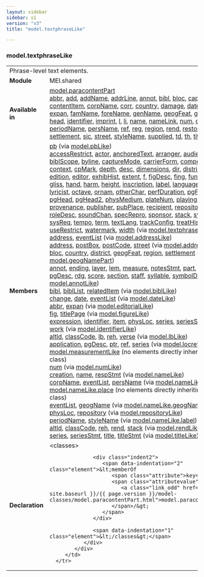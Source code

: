 ```yaml
---
layout: sidebar
sidebar: s1
version: "v3"
title: "model.textphraseLike"

---
```


<div class="classSpec model">
   <h3 id="model.textphraseLike">model.textphraseLike</h3>
   <table class="wovenodd">
      <tr>
         <td colspan="2" class="wovenodd-col2">Phrase-level text elements.</td>
      </tr>
      <tr>
         <td class="wovenodd-col1">
            <strong>Module</strong>
         </td>
         <td class="wovenodd-col2">MEI.shared</td>
      </tr>
      <tr>
         <td class="wovenodd-col1">
            <strong>Available in</strong>
         </td>
         <td class="wovenodd-col2">
            <div class="parent">
               <div>
                  <a class="link_odd_classSpec" href="{{ site.baseurl }}/{{ page.version }}/model-classes/model.paracontentPart.html">model.paracontentPart</a>
               </div>
               <div>
                  <a class="link_odd_elementSpec" href="{{ site.baseurl }}/{{ page.version }}/elements/abbr.html">abbr</a>, 
                  <a class="link_odd_elementSpec" href="{{ site.baseurl }}/{{ page.version }}/elements/add.html">add</a>, 
                  <a class="link_odd_elementSpec" href="{{ site.baseurl }}/{{ page.version }}/elements/addName.html">addName</a>, 
                  <a class="link_odd_elementSpec" href="{{ site.baseurl }}/{{ page.version }}/elements/addrLine.html">addrLine</a>, 
                  <a class="link_odd_elementSpec" href="{{ site.baseurl }}/{{ page.version }}/elements/annot.html">annot</a>, 
                  <a class="link_odd_elementSpec" href="{{ site.baseurl }}/{{ page.version }}/elements/bibl.html">bibl</a>, 
                  <a class="link_odd_elementSpec" href="{{ site.baseurl }}/{{ page.version }}/elements/bloc.html">bloc</a>, 
                  <a class="link_odd_elementSpec" href="{{ site.baseurl }}/{{ page.version }}/elements/caption.html">caption</a>, 
                  <a class="link_odd_elementSpec" href="{{ site.baseurl }}/{{ page.version }}/elements/contentItem.html">contentItem</a>, 
                  <a class="link_odd_elementSpec" href="{{ site.baseurl }}/{{ page.version }}/elements/corpName.html">corpName</a>, 
                  <a class="link_odd_elementSpec" href="{{ site.baseurl }}/{{ page.version }}/elements/corr.html">corr</a>, 
                  <a class="link_odd_elementSpec" href="{{ site.baseurl }}/{{ page.version }}/elements/country.html">country</a>, 
                  <a class="link_odd_elementSpec" href="{{ site.baseurl }}/{{ page.version }}/elements/damage.html">damage</a>, 
                  <a class="link_odd_elementSpec" href="{{ site.baseurl }}/{{ page.version }}/elements/date.html">date</a>, 
                  <a class="link_odd_elementSpec" href="{{ site.baseurl }}/{{ page.version }}/elements/del.html">del</a>, 
                  <a class="link_odd_elementSpec" href="{{ site.baseurl }}/{{ page.version }}/elements/district.html">district</a>, 
                  <a class="link_odd_elementSpec" href="{{ site.baseurl }}/{{ page.version }}/elements/expan.html">expan</a>, 
                  <a class="link_odd_elementSpec" href="{{ site.baseurl }}/{{ page.version }}/elements/famName.html">famName</a>, 
                  <a class="link_odd_elementSpec" href="{{ site.baseurl }}/{{ page.version }}/elements/foreName.html">foreName</a>, 
                  <a class="link_odd_elementSpec" href="{{ site.baseurl }}/{{ page.version }}/elements/genName.html">genName</a>, 
                  <a class="link_odd_elementSpec" href="{{ site.baseurl }}/{{ page.version }}/elements/geogFeat.html">geogFeat</a>, 
                  <a class="link_odd_elementSpec" href="{{ site.baseurl }}/{{ page.version }}/elements/geogName.html">geogName</a>, 
                  <a class="link_odd_elementSpec" href="{{ site.baseurl }}/{{ page.version }}/elements/head.html">head</a>, 
                  <a class="link_odd_elementSpec" href="{{ site.baseurl }}/{{ page.version }}/elements/identifier.html">identifier</a>, 
                  <a class="link_odd_elementSpec" href="{{ site.baseurl }}/{{ page.version }}/elements/imprint.html">imprint</a>, 
                  <a class="link_odd_elementSpec" href="{{ site.baseurl }}/{{ page.version }}/elements/l.html">l</a>, 
                  <a class="link_odd_elementSpec" href="{{ site.baseurl }}/{{ page.version }}/elements/li.html">li</a>, 
                  <a class="link_odd_elementSpec" href="{{ site.baseurl }}/{{ page.version }}/elements/name.html">name</a>, 
                  <a class="link_odd_elementSpec" href="{{ site.baseurl }}/{{ page.version }}/elements/nameLink.html">nameLink</a>, 
                  <a class="link_odd_elementSpec" href="{{ site.baseurl }}/{{ page.version }}/elements/num.html">num</a>, 
                  <a class="link_odd_elementSpec" href="{{ site.baseurl }}/{{ page.version }}/elements/orig.html">orig</a>, 
                  <a class="link_odd_elementSpec" href="{{ site.baseurl }}/{{ page.version }}/elements/periodName.html">periodName</a>, 
                  <a class="link_odd_elementSpec" href="{{ site.baseurl }}/{{ page.version }}/elements/persName.html">persName</a>, 
                  <a class="link_odd_elementSpec" href="{{ site.baseurl }}/{{ page.version }}/elements/ref.html">ref</a>, 
                  <a class="link_odd_elementSpec" href="{{ site.baseurl }}/{{ page.version }}/elements/reg.html">reg</a>, 
                  <a class="link_odd_elementSpec" href="{{ site.baseurl }}/{{ page.version }}/elements/region.html">region</a>, 
                  <a class="link_odd_elementSpec" href="{{ site.baseurl }}/{{ page.version }}/elements/rend.html">rend</a>, 
                  <a class="link_odd_elementSpec" href="{{ site.baseurl }}/{{ page.version }}/elements/restore.html">restore</a>, 
                  <a class="link_odd_elementSpec" href="{{ site.baseurl }}/{{ page.version }}/elements/roleName.html">roleName</a>, 
                  <a class="link_odd_elementSpec" href="{{ site.baseurl }}/{{ page.version }}/elements/settlement.html">settlement</a>, 
                  <a class="link_odd_elementSpec" href="{{ site.baseurl }}/{{ page.version }}/elements/sic.html">sic</a>, 
                  <a class="link_odd_elementSpec" href="{{ site.baseurl }}/{{ page.version }}/elements/street.html">street</a>, 
                  <a class="link_odd_elementSpec" href="{{ site.baseurl }}/{{ page.version }}/elements/styleName.html">styleName</a>, 
                  <a class="link_odd_elementSpec" href="{{ site.baseurl }}/{{ page.version }}/elements/supplied.html">supplied</a>, 
                  <a class="link_odd_elementSpec" href="{{ site.baseurl }}/{{ page.version }}/elements/td.html">td</a>, 
                  <a class="link_odd_elementSpec" href="{{ site.baseurl }}/{{ page.version }}/elements/th.html">th</a>, 
                  <a class="link_odd_elementSpec" href="{{ site.baseurl }}/{{ page.version }}/elements/title.html">title</a>, 
                  <a class="link_odd_elementSpec" href="{{ site.baseurl }}/{{ page.version }}/elements/unclear.html">unclear</a>
               </div>
            </div>
         </td>
      </tr>
      <tr>
         <td class="wovenodd-col1">
            <strong>Members</strong>
         </td>
         <td class="wovenodd-col2">
            <div class="parent">
               <div>
                  <a class="link_odd_elementSpec" href="{{ site.baseurl }}/{{ page.version }}/model-classes/pb.html">pb</a>
                  <span> (via 
                     <a class="link_odd_classSpec" href="{{ site.baseurl }}/{{ page.version }}/model-classes/model.pbLike.html">model.pbLike</a>)
                  </span>
               </div>
               <div>
                  <a class="link_odd_elementSpec" href="{{ site.baseurl }}/{{ page.version }}/model-classes/accessRestrict.html">accessRestrict</a>, 
                  <a class="link_odd_elementSpec" href="{{ site.baseurl }}/{{ page.version }}/model-classes/actor.html">actor</a>, 
                  <a class="link_odd_elementSpec" href="{{ site.baseurl }}/{{ page.version }}/model-classes/anchoredText.html">anchoredText</a>, 
                  <a class="link_odd_elementSpec" href="{{ site.baseurl }}/{{ page.version }}/model-classes/arranger.html">arranger</a>, 
                  <a class="link_odd_elementSpec" href="{{ site.baseurl }}/{{ page.version }}/model-classes/audience.html">audience</a>, 
                  <a class="link_odd_elementSpec" href="{{ site.baseurl }}/{{ page.version }}/model-classes/author.html">author</a>, 
                  <a class="link_odd_elementSpec" href="{{ site.baseurl }}/{{ page.version }}/model-classes/biblScope.html">biblScope</a>, 
                  <a class="link_odd_elementSpec" href="{{ site.baseurl }}/{{ page.version }}/model-classes/byline.html">byline</a>, 
                  <a class="link_odd_elementSpec" href="{{ site.baseurl }}/{{ page.version }}/model-classes/captureMode.html">captureMode</a>, 
                  <a class="link_odd_elementSpec" href="{{ site.baseurl }}/{{ page.version }}/model-classes/carrierForm.html">carrierForm</a>, 
                  <a class="link_odd_elementSpec" href="{{ site.baseurl }}/{{ page.version }}/model-classes/composer.html">composer</a>, 
                  <a class="link_odd_elementSpec" href="{{ site.baseurl }}/{{ page.version }}/model-classes/condition.html">condition</a>, 
                  <a class="link_odd_elementSpec" href="{{ site.baseurl }}/{{ page.version }}/model-classes/context.html">context</a>, 
                  <a class="link_odd_elementSpec" href="{{ site.baseurl }}/{{ page.version }}/model-classes/cpMark.html">cpMark</a>, 
                  <a class="link_odd_elementSpec" href="{{ site.baseurl }}/{{ page.version }}/model-classes/depth.html">depth</a>, 
                  <a class="link_odd_elementSpec" href="{{ site.baseurl }}/{{ page.version }}/model-classes/desc.html">desc</a>, 
                  <a class="link_odd_elementSpec" href="{{ site.baseurl }}/{{ page.version }}/model-classes/dimensions.html">dimensions</a>, 
                  <a class="link_odd_elementSpec" href="{{ site.baseurl }}/{{ page.version }}/model-classes/dir.html">dir</a>, 
                  <a class="link_odd_elementSpec" href="{{ site.baseurl }}/{{ page.version }}/model-classes/distributor.html">distributor</a>, 
                  <a class="link_odd_elementSpec" href="{{ site.baseurl }}/{{ page.version }}/model-classes/dynam.html">dynam</a>, 
                  <a class="link_odd_elementSpec" href="{{ site.baseurl }}/{{ page.version }}/model-classes/edition.html">edition</a>, 
                  <a class="link_odd_elementSpec" href="{{ site.baseurl }}/{{ page.version }}/model-classes/editor.html">editor</a>, 
                  <a class="link_odd_elementSpec" href="{{ site.baseurl }}/{{ page.version }}/model-classes/exhibHist.html">exhibHist</a>, 
                  <a class="link_odd_elementSpec" href="{{ site.baseurl }}/{{ page.version }}/model-classes/extent.html">extent</a>, 
                  <a class="link_odd_elementSpec" href="{{ site.baseurl }}/{{ page.version }}/model-classes/f.html">f</a>, 
                  <a class="link_odd_elementSpec" href="{{ site.baseurl }}/{{ page.version }}/model-classes/figDesc.html">figDesc</a>, 
                  <a class="link_odd_elementSpec" href="{{ site.baseurl }}/{{ page.version }}/model-classes/fing.html">fing</a>, 
                  <a class="link_odd_elementSpec" href="{{ site.baseurl }}/{{ page.version }}/model-classes/funder.html">funder</a>, 
                  <a class="link_odd_elementSpec" href="{{ site.baseurl }}/{{ page.version }}/model-classes/genre.html">genre</a>, 
                  <a class="link_odd_elementSpec" href="{{ site.baseurl }}/{{ page.version }}/model-classes/gliss.html">gliss</a>, 
                  <a class="link_odd_elementSpec" href="{{ site.baseurl }}/{{ page.version }}/model-classes/hand.html">hand</a>, 
                  <a class="link_odd_elementSpec" href="{{ site.baseurl }}/{{ page.version }}/model-classes/harm.html">harm</a>, 
                  <a class="link_odd_elementSpec" href="{{ site.baseurl }}/{{ page.version }}/model-classes/height.html">height</a>, 
                  <a class="link_odd_elementSpec" href="{{ site.baseurl }}/{{ page.version }}/model-classes/inscription.html">inscription</a>, 
                  <a class="link_odd_elementSpec" href="{{ site.baseurl }}/{{ page.version }}/model-classes/label.html">label</a>, 
                  <a class="link_odd_elementSpec" href="{{ site.baseurl }}/{{ page.version }}/model-classes/language.html">language</a>, 
                  <a class="link_odd_elementSpec" href="{{ site.baseurl }}/{{ page.version }}/model-classes/librettist.html">librettist</a>, 
                  <a class="link_odd_elementSpec" href="{{ site.baseurl }}/{{ page.version }}/model-classes/line.html">line</a>, 
                  <a class="link_odd_elementSpec" href="{{ site.baseurl }}/{{ page.version }}/model-classes/lyricist.html">lyricist</a>, 
                  <a class="link_odd_elementSpec" href="{{ site.baseurl }}/{{ page.version }}/model-classes/octave.html">octave</a>, 
                  <a class="link_odd_elementSpec" href="{{ site.baseurl }}/{{ page.version }}/model-classes/ornam.html">ornam</a>, 
                  <a class="link_odd_elementSpec" href="{{ site.baseurl }}/{{ page.version }}/model-classes/otherChar.html">otherChar</a>, 
                  <a class="link_odd_elementSpec" href="{{ site.baseurl }}/{{ page.version }}/model-classes/perfDuration.html">perfDuration</a>, 
                  <a class="link_odd_elementSpec" href="{{ site.baseurl }}/{{ page.version }}/model-classes/pgFoot.html">pgFoot</a>, 
                  <a class="link_odd_elementSpec" href="{{ site.baseurl }}/{{ page.version }}/model-classes/pgFoot2.html">pgFoot2</a>, 
                  <a class="link_odd_elementSpec" href="{{ site.baseurl }}/{{ page.version }}/model-classes/pgHead.html">pgHead</a>, 
                  <a class="link_odd_elementSpec" href="{{ site.baseurl }}/{{ page.version }}/model-classes/pgHead2.html">pgHead2</a>, 
                  <a class="link_odd_elementSpec" href="{{ site.baseurl }}/{{ page.version }}/model-classes/physMedium.html">physMedium</a>, 
                  <a class="link_odd_elementSpec" href="{{ site.baseurl }}/{{ page.version }}/model-classes/plateNum.html">plateNum</a>, 
                  <a class="link_odd_elementSpec" href="{{ site.baseurl }}/{{ page.version }}/model-classes/playingSpeed.html">playingSpeed</a>, 
                  <a class="link_odd_elementSpec" href="{{ site.baseurl }}/{{ page.version }}/model-classes/price.html">price</a>, 
                  <a class="link_odd_elementSpec" href="{{ site.baseurl }}/{{ page.version }}/model-classes/provenance.html">provenance</a>, 
                  <a class="link_odd_elementSpec" href="{{ site.baseurl }}/{{ page.version }}/model-classes/publisher.html">publisher</a>, 
                  <a class="link_odd_elementSpec" href="{{ site.baseurl }}/{{ page.version }}/model-classes/pubPlace.html">pubPlace</a>, 
                  <a class="link_odd_elementSpec" href="{{ site.baseurl }}/{{ page.version }}/model-classes/recipient.html">recipient</a>, 
                  <a class="link_odd_elementSpec" href="{{ site.baseurl }}/{{ page.version }}/model-classes/repository.html">repository</a>, 
                  <a class="link_odd_elementSpec" href="{{ site.baseurl }}/{{ page.version }}/model-classes/role.html">role</a>, 
                  <a class="link_odd_elementSpec" href="{{ site.baseurl }}/{{ page.version }}/model-classes/roleDesc.html">roleDesc</a>, 
                  <a class="link_odd_elementSpec" href="{{ site.baseurl }}/{{ page.version }}/model-classes/soundChan.html">soundChan</a>, 
                  <a class="link_odd_elementSpec" href="{{ site.baseurl }}/{{ page.version }}/model-classes/specRepro.html">specRepro</a>, 
                  <a class="link_odd_elementSpec" href="{{ site.baseurl }}/{{ page.version }}/model-classes/sponsor.html">sponsor</a>, 
                  <a class="link_odd_elementSpec" href="{{ site.baseurl }}/{{ page.version }}/model-classes/stack.html">stack</a>, 
                  <a class="link_odd_elementSpec" href="{{ site.baseurl }}/{{ page.version }}/model-classes/syl.html">syl</a>, 
                  <a class="link_odd_elementSpec" href="{{ site.baseurl }}/{{ page.version }}/model-classes/symbol.html">symbol</a>, 
                  <a class="link_odd_elementSpec" href="{{ site.baseurl }}/{{ page.version }}/model-classes/sysReq.html">sysReq</a>, 
                  <a class="link_odd_elementSpec" href="{{ site.baseurl }}/{{ page.version }}/model-classes/tempo.html">tempo</a>, 
                  <a class="link_odd_elementSpec" href="{{ site.baseurl }}/{{ page.version }}/model-classes/term.html">term</a>, 
                  <a class="link_odd_elementSpec" href="{{ site.baseurl }}/{{ page.version }}/model-classes/textLang.html">textLang</a>, 
                  <a class="link_odd_elementSpec" href="{{ site.baseurl }}/{{ page.version }}/model-classes/trackConfig.html">trackConfig</a>, 
                  <a class="link_odd_elementSpec" href="{{ site.baseurl }}/{{ page.version }}/model-classes/treatHist.html">treatHist</a>, 
                  <a class="link_odd_elementSpec" href="{{ site.baseurl }}/{{ page.version }}/model-classes/treatSched.html">treatSched</a>, 
                  <a class="link_odd_elementSpec" href="{{ site.baseurl }}/{{ page.version }}/model-classes/useRestrict.html">useRestrict</a>, 
                  <a class="link_odd_elementSpec" href="{{ site.baseurl }}/{{ page.version }}/model-classes/watermark.html">watermark</a>, 
                  <a class="link_odd_elementSpec" href="{{ site.baseurl }}/{{ page.version }}/model-classes/width.html">width</a>
                  <span> (via 
                     <a class="link_odd_classSpec" href="{{ site.baseurl }}/{{ page.version }}/model-classes/model.textphraseLike.limited.html">model.textphraseLike.limited</a>)
                  </span>
               </div>
               <div>
                  <a class="link_odd_elementSpec" href="{{ site.baseurl }}/{{ page.version }}/model-classes/address.html">address</a>, 
                  <a class="link_odd_elementSpec" href="{{ site.baseurl }}/{{ page.version }}/model-classes/eventList.html">eventList</a>
                  <span> (via 
                     <a class="link_odd_classSpec" href="{{ site.baseurl }}/{{ page.version }}/model-classes/model.addressLike.html">model.addressLike</a>)
                  </span>
               </div>
               <div>
                  <a class="link_odd_elementSpec" href="{{ site.baseurl }}/{{ page.version }}/model-classes/address.html">address</a>, 
                  <a class="link_odd_elementSpec" href="{{ site.baseurl }}/{{ page.version }}/model-classes/postBox.html">postBox</a>, 
                  <a class="link_odd_elementSpec" href="{{ site.baseurl }}/{{ page.version }}/model-classes/postCode.html">postCode</a>, 
                  <a class="link_odd_elementSpec" href="{{ site.baseurl }}/{{ page.version }}/model-classes/street.html">street</a>
                  <span> (via 
                     <a class="link_odd_classSpec" href="{{ site.baseurl }}/{{ page.version }}/model-classes/model.addressPart.html">model.addressPart</a>)
                  </span>
               </div>
               <div>
                  <a class="link_odd_elementSpec" href="{{ site.baseurl }}/{{ page.version }}/model-classes/bloc.html">bloc</a>, 
                  <a class="link_odd_elementSpec" href="{{ site.baseurl }}/{{ page.version }}/model-classes/country.html">country</a>, 
                  <a class="link_odd_elementSpec" href="{{ site.baseurl }}/{{ page.version }}/model-classes/district.html">district</a>, 
                  <a class="link_odd_elementSpec" href="{{ site.baseurl }}/{{ page.version }}/model-classes/geogFeat.html">geogFeat</a>, 
                  <a class="link_odd_elementSpec" href="{{ site.baseurl }}/{{ page.version }}/model-classes/region.html">region</a>, 
                  <a class="link_odd_elementSpec" href="{{ site.baseurl }}/{{ page.version }}/model-classes/settlement.html">settlement</a>
                  <span> (via 
                     <a class="link_odd_classSpec" href="{{ site.baseurl }}/{{ page.version }}/model-classes/model.geogNamePart.html">model.geogNamePart</a>)
                  </span>
               </div>
               <div>
                  <a class="link_odd_elementSpec" href="{{ site.baseurl }}/{{ page.version }}/model-classes/annot.html">annot</a>, 
                  <a class="link_odd_elementSpec" href="{{ site.baseurl }}/{{ page.version }}/model-classes/ending.html">ending</a>, 
                  <a class="link_odd_elementSpec" href="{{ site.baseurl }}/{{ page.version }}/model-classes/layer.html">layer</a>, 
                  <a class="link_odd_elementSpec" href="{{ site.baseurl }}/{{ page.version }}/model-classes/lem.html">lem</a>, 
                  <a class="link_odd_elementSpec" href="{{ site.baseurl }}/{{ page.version }}/model-classes/measure.html">measure</a>, 
                  <a class="link_odd_elementSpec" href="{{ site.baseurl }}/{{ page.version }}/model-classes/notesStmt.html">notesStmt</a>, 
                  <a class="link_odd_elementSpec" href="{{ site.baseurl }}/{{ page.version }}/model-classes/part.html">part</a>, 
                  <a class="link_odd_elementSpec" href="{{ site.baseurl }}/{{ page.version }}/model-classes/perfMedium.html">perfMedium</a>, 
                  <a class="link_odd_elementSpec" href="{{ site.baseurl }}/{{ page.version }}/model-classes/pgDesc.html">pgDesc</a>, 
                  <a class="link_odd_elementSpec" href="{{ site.baseurl }}/{{ page.version }}/model-classes/rdg.html">rdg</a>, 
                  <a class="link_odd_elementSpec" href="{{ site.baseurl }}/{{ page.version }}/model-classes/score.html">score</a>, 
                  <a class="link_odd_elementSpec" href="{{ site.baseurl }}/{{ page.version }}/model-classes/section.html">section</a>, 
                  <a class="link_odd_elementSpec" href="{{ site.baseurl }}/{{ page.version }}/model-classes/staff.html">staff</a>, 
                  <a class="link_odd_elementSpec" href="{{ site.baseurl }}/{{ page.version }}/model-classes/syllable.html">syllable</a>, 
                  <a class="link_odd_elementSpec" href="{{ site.baseurl }}/{{ page.version }}/model-classes/symbolDef.html">symbolDef</a>
                  <span> (via 
                     <a class="link_odd_classSpec" href="{{ site.baseurl }}/{{ page.version }}/model-classes/model.annotLike.html">model.annotLike</a>)
                  </span>
               </div>
               <div>
                  <a class="link_odd_elementSpec" href="{{ site.baseurl }}/{{ page.version }}/model-classes/bibl.html">bibl</a>, 
                  <a class="link_odd_elementSpec" href="{{ site.baseurl }}/{{ page.version }}/model-classes/biblList.html">biblList</a>, 
                  <a class="link_odd_elementSpec" href="{{ site.baseurl }}/{{ page.version }}/model-classes/relatedItem.html">relatedItem</a>
                  <span> (via 
                     <a class="link_odd_classSpec" href="{{ site.baseurl }}/{{ page.version }}/model-classes/model.biblLike.html">model.biblLike</a>)
                  </span>
               </div>
               <div>
                  <a class="link_odd_elementSpec" href="{{ site.baseurl }}/{{ page.version }}/model-classes/change.html">change</a>, 
                  <a class="link_odd_elementSpec" href="{{ site.baseurl }}/{{ page.version }}/model-classes/date.html">date</a>, 
                  <a class="link_odd_elementSpec" href="{{ site.baseurl }}/{{ page.version }}/model-classes/eventList.html">eventList</a>
                  <span> (via 
                     <a class="link_odd_classSpec" href="{{ site.baseurl }}/{{ page.version }}/model-classes/model.dateLike.html">model.dateLike</a>)
                  </span>
               </div>
               <div>
                  <a class="link_odd_elementSpec" href="{{ site.baseurl }}/{{ page.version }}/model-classes/abbr.html">abbr</a>, 
                  <a class="link_odd_elementSpec" href="{{ site.baseurl }}/{{ page.version }}/model-classes/expan.html">expan</a>
                  <span> (via 
                     <a class="link_odd_classSpec" href="{{ site.baseurl }}/{{ page.version }}/model-classes/model.editorialLike.html">model.editorialLike</a>)
                  </span>
               </div>
               <div>
                  <a class="link_odd_elementSpec" href="{{ site.baseurl }}/{{ page.version }}/model-classes/fig.html">fig</a>, 
                  <a class="link_odd_elementSpec" href="{{ site.baseurl }}/{{ page.version }}/model-classes/titlePage.html">titlePage</a>
                  <span> (via 
                     <a class="link_odd_classSpec" href="{{ site.baseurl }}/{{ page.version }}/model-classes/model.figureLike.html">model.figureLike</a>)
                  </span>
               </div>
               <div>
                  <a class="link_odd_elementSpec" href="{{ site.baseurl }}/{{ page.version }}/model-classes/expression.html">expression</a>, 
                  <a class="link_odd_elementSpec" href="{{ site.baseurl }}/{{ page.version }}/model-classes/identifier.html">identifier</a>, 
                  <a class="link_odd_elementSpec" href="{{ site.baseurl }}/{{ page.version }}/model-classes/item.html">item</a>, 
                  <a class="link_odd_elementSpec" href="{{ site.baseurl }}/{{ page.version }}/model-classes/physLoc.html">physLoc</a>, 
                  <a class="link_odd_elementSpec" href="{{ site.baseurl }}/{{ page.version }}/model-classes/series.html">series</a>, 
                  <a class="link_odd_elementSpec" href="{{ site.baseurl }}/{{ page.version }}/model-classes/seriesStmt.html">seriesStmt</a>, 
                  <a class="link_odd_elementSpec" href="{{ site.baseurl }}/{{ page.version }}/model-classes/source.html">source</a>, 
                  <a class="link_odd_elementSpec" href="{{ site.baseurl }}/{{ page.version }}/model-classes/work.html">work</a>
                  <span> (via 
                     <a class="link_odd_classSpec" href="{{ site.baseurl }}/{{ page.version }}/model-classes/model.identifierLike.html">model.identifierLike</a>)
                  </span>
               </div>
               <div>
                  <a class="link_odd_elementSpec" href="{{ site.baseurl }}/{{ page.version }}/model-classes/altId.html">altId</a>, 
                  <a class="link_odd_elementSpec" href="{{ site.baseurl }}/{{ page.version }}/model-classes/classCode.html">classCode</a>, 
                  <a class="link_odd_elementSpec" href="{{ site.baseurl }}/{{ page.version }}/model-classes/lb.html">lb</a>, 
                  <a class="link_odd_elementSpec" href="{{ site.baseurl }}/{{ page.version }}/model-classes/reh.html">reh</a>, 
                  <a class="link_odd_elementSpec" href="{{ site.baseurl }}/{{ page.version }}/model-classes/verse.html">verse</a>
                  <span> (via 
                     <a class="link_odd_classSpec" href="{{ site.baseurl }}/{{ page.version }}/model-classes/model.lbLike.html">model.lbLike</a>)
                  </span>
               </div>
               <div>
                  <a class="link_odd_elementSpec" href="{{ site.baseurl }}/{{ page.version }}/model-classes/application.html">application</a>, 
                  <a class="link_odd_elementSpec" href="{{ site.baseurl }}/{{ page.version }}/model-classes/pgDesc.html">pgDesc</a>, 
                  <a class="link_odd_elementSpec" href="{{ site.baseurl }}/{{ page.version }}/model-classes/ptr.html">ptr</a>, 
                  <a class="link_odd_elementSpec" href="{{ site.baseurl }}/{{ page.version }}/model-classes/ref.html">ref</a>, 
                  <a class="link_odd_elementSpec" href="{{ site.baseurl }}/{{ page.version }}/model-classes/series.html">series</a>
                  <span> (via 
                     <a class="link_odd_classSpec" href="{{ site.baseurl }}/{{ page.version }}/model-classes/model.locrefLike.html">model.locrefLike</a>)
                  </span>
               </div>
               <div>
                  <span>
                     <a class="link_odd_classSpec" href="{{ site.baseurl }}/{{ page.version }}/model-classes/model.measurementLike.html">model.measurementLike</a> (no elements directly inheriting from this class)
                  </span>
               </div>
               <div>
                  <a class="link_odd_elementSpec" href="{{ site.baseurl }}/{{ page.version }}/model-classes/num.html">num</a>
                  <span> (via 
                     <a class="link_odd_classSpec" href="{{ site.baseurl }}/{{ page.version }}/model-classes/model.numLike.html">model.numLike</a>)
                  </span>
               </div>
               <div>
                  <a class="link_odd_elementSpec" href="{{ site.baseurl }}/{{ page.version }}/model-classes/creation.html">creation</a>, 
                  <a class="link_odd_elementSpec" href="{{ site.baseurl }}/{{ page.version }}/model-classes/name.html">name</a>, 
                  <a class="link_odd_elementSpec" href="{{ site.baseurl }}/{{ page.version }}/model-classes/respStmt.html">respStmt</a>
                  <span> (via 
                     <a class="link_odd_classSpec" href="{{ site.baseurl }}/{{ page.version }}/model-classes/model.nameLike.html">model.nameLike</a>)
                  </span>
               </div>
               <div>
                  <a class="link_odd_elementSpec" href="{{ site.baseurl }}/{{ page.version }}/model-classes/corpName.html">corpName</a>, 
                  <a class="link_odd_elementSpec" href="{{ site.baseurl }}/{{ page.version }}/model-classes/eventList.html">eventList</a>, 
                  <a class="link_odd_elementSpec" href="{{ site.baseurl }}/{{ page.version }}/model-classes/persName.html">persName</a>
                  <span> (via 
                     <a class="link_odd_classSpec" href="{{ site.baseurl }}/{{ page.version }}/model-classes/model.nameLike.agent.html">model.nameLike.agent</a>)
                  </span>
               </div>
               <div>
                  <span>
                     <a class="link_odd_classSpec" href="{{ site.baseurl }}/{{ page.version }}/model-classes/model.nameLike.place.html">model.nameLike.place</a> (no elements directly inheriting from this class)
                  </span>
               </div>
               <div>
                  <a class="link_odd_elementSpec" href="{{ site.baseurl }}/{{ page.version }}/model-classes/eventList.html">eventList</a>, 
                  <a class="link_odd_elementSpec" href="{{ site.baseurl }}/{{ page.version }}/model-classes/geogName.html">geogName</a>
                  <span> (via 
                     <a class="link_odd_classSpec" href="{{ site.baseurl }}/{{ page.version }}/model-classes/model.nameLike.geogName.html">model.nameLike.geogName</a>)
                  </span>
               </div>
               <div>
                  <a class="link_odd_elementSpec" href="{{ site.baseurl }}/{{ page.version }}/model-classes/physLoc.html">physLoc</a>, 
                  <a class="link_odd_elementSpec" href="{{ site.baseurl }}/{{ page.version }}/model-classes/repository.html">repository</a>
                  <span> (via 
                     <a class="link_odd_classSpec" href="{{ site.baseurl }}/{{ page.version }}/model-classes/model.repositoryLike.html">model.repositoryLike</a>)
                  </span>
               </div>
               <div>
                  <a class="link_odd_elementSpec" href="{{ site.baseurl }}/{{ page.version }}/model-classes/periodName.html">periodName</a>, 
                  <a class="link_odd_elementSpec" href="{{ site.baseurl }}/{{ page.version }}/model-classes/styleName.html">styleName</a>
                  <span> (via 
                     <a class="link_odd_classSpec" href="{{ site.baseurl }}/{{ page.version }}/model-classes/model.nameLike.label.html">model.nameLike.label</a>)
                  </span>
               </div>
               <div>
                  <a class="link_odd_elementSpec" href="{{ site.baseurl }}/{{ page.version }}/model-classes/altId.html">altId</a>, 
                  <a class="link_odd_elementSpec" href="{{ site.baseurl }}/{{ page.version }}/model-classes/classCode.html">classCode</a>, 
                  <a class="link_odd_elementSpec" href="{{ site.baseurl }}/{{ page.version }}/model-classes/reh.html">reh</a>, 
                  <a class="link_odd_elementSpec" href="{{ site.baseurl }}/{{ page.version }}/model-classes/rend.html">rend</a>, 
                  <a class="link_odd_elementSpec" href="{{ site.baseurl }}/{{ page.version }}/model-classes/stack.html">stack</a>
                  <span> (via 
                     <a class="link_odd_classSpec" href="{{ site.baseurl }}/{{ page.version }}/model-classes/model.rendLike.html">model.rendLike</a>)
                  </span>
               </div>
               <div>
                  <a class="link_odd_elementSpec" href="{{ site.baseurl }}/{{ page.version }}/model-classes/series.html">series</a>, 
                  <a class="link_odd_elementSpec" href="{{ site.baseurl }}/{{ page.version }}/model-classes/seriesStmt.html">seriesStmt</a>, 
                  <a class="link_odd_elementSpec" href="{{ site.baseurl }}/{{ page.version }}/model-classes/title.html">title</a>, 
                  <a class="link_odd_elementSpec" href="{{ site.baseurl }}/{{ page.version }}/model-classes/titleStmt.html">titleStmt</a>
                  <span> (via 
                     <a class="link_odd_classSpec" href="{{ site.baseurl }}/{{ page.version }}/model-classes/model.titleLike.html">model.titleLike</a>)
                  </span>
               </div>
            </div>
         </td>
      </tr>
      <tr>
         <td class="wovenodd-col1">
            <strong>Declaration</strong>
         </td>
         <td class="wovenodd-col2">
            <div xml:space="preserve" class="pre">
               <div class="indent1">
                  <span data-indentation="1" class="element">&lt;classes&gt;</span>
                  
                  <div class="indent2">
                     <span data-indentation="2" class="element">&lt;memberOf 
                        <span class="attribute">key=</span>
                        <span class="attributevalue">"
                           <a class="link_odd" href="{{ site.baseurl }}/{{ page.version }}/model-classes/model.paracontentPart.html">model.paracontentPart</a>"
                        </span>/&gt;
                     </span>
                  </div>
                  
                  <span data-indentation="1" class="element">&lt;/classes&gt;</span>
               </div>
            </div>
         </td>
      </tr>
   </table>
</div>